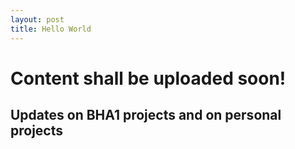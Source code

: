 ```yaml
---
layout: post
title: Hello World
---
```


# Content shall be uploaded soon!

## Updates on BHA1 projects and on personal projects
